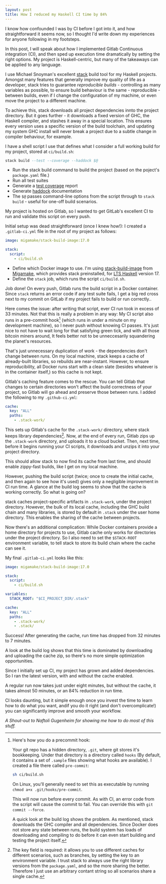 ```yaml
---
layout: post
title: How I reduced my Haskell CI time by 84%
---
```


I know how confounded I was by CI before I got into it, and how straightforward it seems now, so I thought I'd write down my experiences for anyone following in my footsteps.

In this post, I will speak about how I implemented Gitlab Continuous integration (CI), and then sped up execution time dramatically by setting the right options. My project is Haskell-centric, but many of the takeaways can be applied  to any language.

I use Michael Snoyman's excellent [stack](https://docs.haskellstack.org/en/stable/README/) build tool for my Haskell projects. Amongst many features that generally improve my quality of life as a developer, stack tries to guarantee *reproducible builds* - controlling as many variables as possible, to ensure build behaviour is the same - reproducible - between builds, even if I change the configuration of my machine, or even move the project to a different machine.

To achieve this, stack downloads all project dependencies innto the project directory. But it goes further - it downloads a fixed version of GHC, the Haskell compiler, and stashes it away in a special location. This ensures every version uses a specific version of the build toolchain, and updating my system GHC install  will never break a project due to a subtle change in compiler behaviour, for example.

I have a shell script I use that defines what I consider a full working build for my project, stored at `ci/build.sh`:
```haskell
stack build --test --coverage --haddock $@
```
- Run the stack build command to build the project (based on the poject's `package.yaml` file.)
- Run all test suites
- Generate a [test coverage](https://wiki.haskell.org/Haskell_program_coverage) report
- Generate [haddock](https://www.haskell.org/haddock/) documentation
- The `$@` passes command-line options from the script through to `stack build` - useful for one-off build scenarios.

My project is hosted on Gitlab, so I wanted to get GitLab's excellent CI to run and validate this script on every push.

Initial setup was dead straightforward (once I knew how!): I created a `.gitlab-ci.yml` file in the root of my project as follows:
```yaml
image: migamake/stack-build-image:17.0

stack:
  script:
    - ci/build.sh
```
- Define which Docker image to use. I'm using [stack-build-image](https://hub.docker.com/r/migamake/stack-build-image) from [Migamake](https://migamake.com/), which provides stack preinstalled, for [LTS Haskell](https://github.com/commercialhaskell/lts-haskell#lts-haskell-version-your-ecosystem) version 17.
- Define the `stack` job, which runs the script `ci/build.sh`.

Job done! On every push, Gitlab runs the build script in a Docker container. Since `stack` returns an error code if any test suite fails, I get a big red cross next to my commit on GitLab if my project fails to build or run correctly..

Here comes the issue: after writing that script, ever CI run took in excess of 33 minutes. Not that this is really a problem in any way: My CI script also runs in a pre-commit hook[^1] (which runs in under a minute on my development machine), so I never push without knowing CI passes. It's just nice to not have to wait long for that satisfying green tick, and with all those bitcoin miners around, It feels better not to be unneccesarily squandering the planet's resources.

[^1]: Here's how you do a precommit hook:

    Your git repo has a hidden directory, `.git`, where git stores it's bookkeeping. Under that directory is a directory called `hooks` (By default, it contains a set of `.sample` files showing what hooks are available). I created a file there called `pre-commit`:
    
    ```sh
    sh ci/build.sh
    ```
    
    On Linux, you'll generally need to set this as executable by running `chmod a+x .git/hooks/pre-commit`.
    
    This will now run before every commit. As with CI, an error code from the script will cause the commit to fail. You can override this with `git commit --force`.
    
    A quick look at the build log shows the problem. As mentioned, stack downloads the GHC compiler and all dependencies. Since Docker does not store any state between runs, the build system has loads of downloading and compiling to do before it can even start building and testing the project itself.

That's just unnecessary duplication of work - the dependencies don't change between runs. On my local machine, stack keeps a cache of already-built libraries, so rebuilds are near-instant. However, to ensure reproducibility, all Docker runs start with a clean slate (besides whatever is in the container itself,) so this cache is not kept.

Gitlab's caching feature comes to the rescue. You can tell Gitlab that changes to certain directories won't affect the build correctness of your project, so Gitlab will go ahead and preserve those between runs. I added the following to my `.github-ci.yml`:
```yaml
cache:
  key: "ALL"
  paths:
    - .stack-work/
```
This sets up Gitlab's cache for the `.stack-work/` directory, where stack keeps library dependencies[^2]. Now, at the end of every run, Gitlab zips up the `.stack-work` directory, and uploads it to a cloud bucket. Then, next time, before it begins running your CI scripts, it downloads and unzips it into your project directory.

This should allow stack to now find its cache from last time, and should enable zippy-fast builds, like I get on my local machine.

However, pushing the build script (twice; once to create the initial cache, and then again to see how it's used) gives only a negligible improvement in CI run time. A glance at the build log seems to show that the cache is working correctly. So what is going on?

stack caches project-specific artifacts in `.stack-work`, under the project directory. However, the bulk of its local cache, including the GHC build chain and many libraries, is stored by default in `.stack` under the user home directory. This enables the sharing of the cache between projects.

Now there's an additional complication: While Docker containers provide a home directory for projects to use, Gitlab cache only works for directories under the project directory. So I also need to set the `$STACK-ROOT` environment variable, to tell stack to store its build chain where the cache can see it.

My final `.gitlab-ci.yml` looks like this:
```yaml
image: migamake/stack-build-image:17.0

stack:
  script:
    - ci/build.sh

variables:
  STACK_ROOT: "$CI_PROJECT_DIR/.stack"

cache:
  key: "ALL"
  paths:
    - .stack-work/
    - .stack/
```

Success! After generating the cache, run time has dropped from 32 minutes to 7 minutes.

A look at the build log shows that this time is dominated by downloading and uploading the cache zip, so there's no more simple optimization opportunities.

Since I initially set up CI, my project has grown and added dependencies. So I ran the latest version, with and without the cache enabled.

A regular run now takes just under eight minutes, but without the cache, it takes almost 50 minutes, or an 84% reduction in run time.

CI looks daunting, but it simple enough once you invest the time to learn how to do what you want, andif you do it right (and don't overcomplicate!) you can significantly improve and smooth your workflow.

*A Shout-out to Naftoli Gugenheim for showing me how to do most of this stuff.*

[^2]: The key field is required: it allows you to use different caches for different scenarios, such as branches, by setting the key to an environment variable. I trust stack to always use the right library versions from the `package.yaml`, and so the more sharing the better. Therefore I just use an arbitrary contant string so all scenarios share a single cache.
